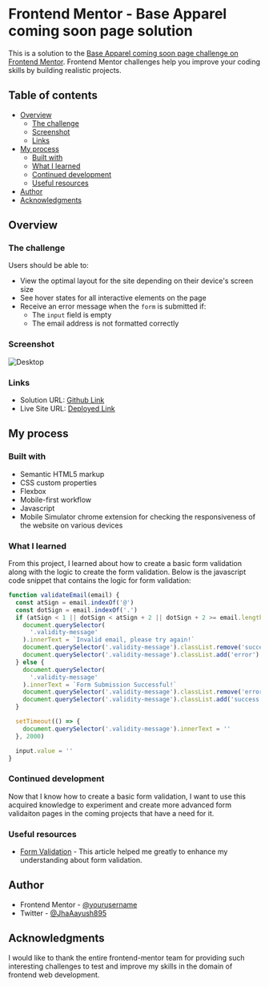 # Frontend Mentor - Base Apparel coming soon page solution

This is a solution to the [Base Apparel coming soon page challenge on Frontend Mentor](https://www.frontendmentor.io/challenges/base-apparel-coming-soon-page-5d46b47f8db8a7063f9331a0). Frontend Mentor challenges help you improve your coding skills by building realistic projects. 

## Table of contents

- [Overview](#overview)
  - [The challenge](#the-challenge)
  - [Screenshot](#screenshot)
  - [Links](#links)
- [My process](#my-process)
  - [Built with](#built-with)
  - [What I learned](#what-i-learned)
  - [Continued development](#continued-development)
  - [Useful resources](#useful-resources)
- [Author](#author)
- [Acknowledgments](#acknowledgments)

## Overview

### The challenge

Users should be able to:

- View the optimal layout for the site depending on their device's screen size
- See hover states for all interactive elements on the page
- Receive an error message when the `form` is submitted if:
  - The `input` field is empty
  - The email address is not formatted correctly

### Screenshot

![Desktop](/Screenshots/desktop.png)

### Links

- Solution URL: [Github Link](https://github.com/Aayush895/Coming-Soon-Page)
- Live Site URL: [Deployed Link](https://coming-soon-email-validation.netlify.app/)

## My process

### Built with

- Semantic HTML5 markup
- CSS custom properties
- Flexbox
- Mobile-first workflow
- Javascript
- Mobile Simulator chrome extension for checking the responsiveness of the website on various devices

### What I learned

From this project, I learned about how to create a basic form validation along with the logic to create the form validation. Below is the javascript code snippet that contains the logic for form validation:

```js
function validateEmail(email) {
  const atSign = email.indexOf('@')
  const dotSign = email.indexOf('.')
  if (atSign < 1 || dotSign < atSign + 2 || dotSign + 2 >= email.length) {
    document.querySelector(
      '.validity-message'
    ).innerText = `Invalid email, please try again!`
    document.querySelector('.validity-message').classList.remove('success')
    document.querySelector('.validity-message').classList.add('error')
  } else {
    document.querySelector(
      '.validity-message'
    ).innerText = `Form Submission Successful!`
    document.querySelector('.validity-message').classList.remove('error')
    document.querySelector('.validity-message').classList.add('success')
  }

  setTimeout(() => {
    document.querySelector('.validity-message').innerText = ''
  }, 2000)

  input.value = ''
}
```

### Continued development

Now that I know how to create a basic form validation, I want to use this acquired knowledge to experiment and create more advanced form validaiton pages in the coming projects that have a need for it.

### Useful resources

- [Form Validation](https://www.scaler.com/topics/email-validation-in-javascript/) - This article helped me greatly to enhance my understanding about form validation.


## Author

- Frontend Mentor - [@yourusername](https://www.frontendmentor.io/profile/Aayush895)
- Twitter - [@JhaAayush895](https://www.twitter.com/JhaAayush895)


## Acknowledgments

I would like to thank the entire frontend-mentor team for providing such interesting challenges to test and improve my skills in the domain of frontend web development.
